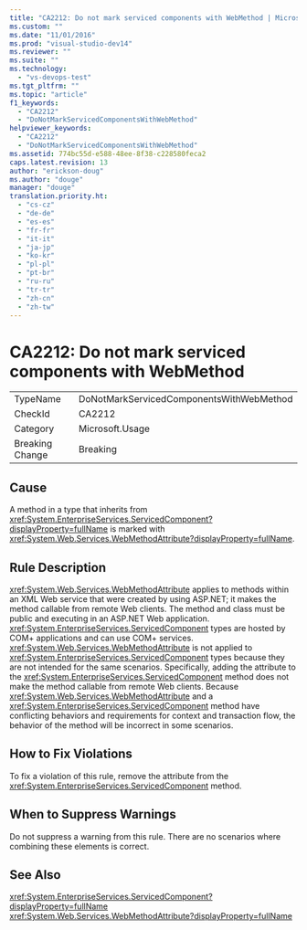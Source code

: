 ```yaml
---
title: "CA2212: Do not mark serviced components with WebMethod | Microsoft Docs"
ms.custom: ""
ms.date: "11/01/2016"
ms.prod: "visual-studio-dev14"
ms.reviewer: ""
ms.suite: ""
ms.technology: 
  - "vs-devops-test"
ms.tgt_pltfrm: ""
ms.topic: "article"
f1_keywords: 
  - "CA2212"
  - "DoNotMarkServicedComponentsWithWebMethod"
helpviewer_keywords: 
  - "CA2212"
  - "DoNotMarkServicedComponentsWithWebMethod"
ms.assetid: 774bc55d-e588-48ee-8f38-c228580feca2
caps.latest.revision: 13
author: "erickson-doug"
ms.author: "douge"
manager: "douge"
translation.priority.ht: 
  - "cs-cz"
  - "de-de"
  - "es-es"
  - "fr-fr"
  - "it-it"
  - "ja-jp"
  - "ko-kr"
  - "pl-pl"
  - "pt-br"
  - "ru-ru"
  - "tr-tr"
  - "zh-cn"
  - "zh-tw"
---
```

# CA2212: Do not mark serviced components with WebMethod
|||  
|-|-|  
|TypeName|DoNotMarkServicedComponentsWithWebMethod|  
|CheckId|CA2212|  
|Category|Microsoft.Usage|  
|Breaking Change|Breaking|  
  
## Cause  
 A method in a type that inherits from <xref:System.EnterpriseServices.ServicedComponent?displayProperty=fullName> is marked with <xref:System.Web.Services.WebMethodAttribute?displayProperty=fullName>.  
  
## Rule Description  
 <xref:System.Web.Services.WebMethodAttribute> applies to methods within an XML Web service that were created by using ASP.NET; it makes the method callable from remote Web clients. The method and class must be public and executing in an ASP.NET Web application. <xref:System.EnterpriseServices.ServicedComponent> types are hosted by COM+ applications and can use COM+ services. <xref:System.Web.Services.WebMethodAttribute> is not applied to <xref:System.EnterpriseServices.ServicedComponent> types because they are not intended for the same scenarios. Specifically, adding the attribute to the <xref:System.EnterpriseServices.ServicedComponent> method does not make the method callable from remote Web clients. Because <xref:System.Web.Services.WebMethodAttribute> and a <xref:System.EnterpriseServices.ServicedComponent> method have conflicting behaviors and requirements for context and transaction flow, the behavior of the method will be incorrect in some scenarios.  
  
## How to Fix Violations  
 To fix a violation of this rule, remove the attribute from the <xref:System.EnterpriseServices.ServicedComponent> method.  
  
## When to Suppress Warnings  
 Do not suppress a warning from this rule. There are no scenarios where combining these elements is correct.  
  
## See Also  
 <xref:System.EnterpriseServices.ServicedComponent?displayProperty=fullName>   
 <xref:System.Web.Services.WebMethodAttribute?displayProperty=fullName>